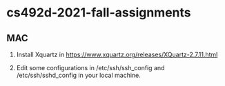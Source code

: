 # cs492d-2021-fall-assignments

## MAC
1. Install Xquartz in https://www.xquartz.org/releases/XQuartz-2.7.11.html

2. Edit some configurations in /etc/ssh/ssh_config and /etc/ssh/sshd_config in your local machine.


